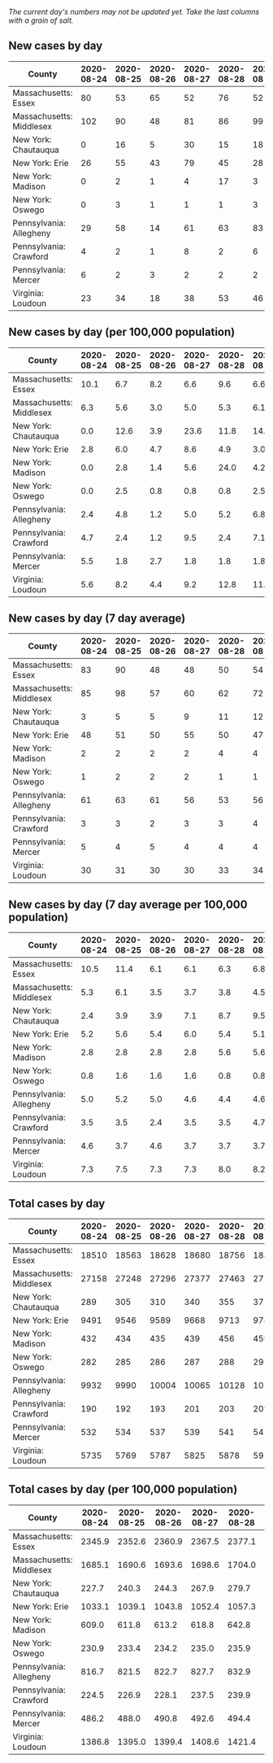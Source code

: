 _The current day's numbers may not be updated yet. Take the last columns with a grain of salt._
## New cases by day

| County | 2020-08-24 | 2020-08-25 | 2020-08-26 | 2020-08-27 | 2020-08-28 | 2020-08-29 | 2020-08-30 |
| --- | --- | --- | --- | --- | --- | --- | --- |
| Massachusetts: Essex | 80 | 53 | 65 | 52 | 76 | 52 | 27 |
| Massachusetts: Middlesex | 102 | 90 | 48 | 81 | 86 | 99 | 33 |
| New York: Chautauqua | 0 | 16 | 5 | 30 | 15 | 18 | 9 |
| New York: Erie | 26 | 55 | 43 | 79 | 45 | 28 | 66 |
| New York: Madison | 0 | 2 | 1 | 4 | 17 | 3 | 2 |
| New York: Oswego | 0 | 3 | 1 | 1 | 1 | 3 | 4 |
| Pennsylvania: Allegheny | 29 | 58 | 14 | 61 | 63 | 83 | 99 |
| Pennsylvania: Crawford | 4 | 2 | 1 | 8 | 2 | 6 | 5 |
| Pennsylvania: Mercer | 6 | 2 | 3 | 2 | 2 | 2 | 2 |
| Virginia: Loudoun | 23 | 34 | 18 | 38 | 53 | 46 | 21 |

## New cases by day (per 100,000 population)

| County | 2020-08-24 | 2020-08-25 | 2020-08-26 | 2020-08-27 | 2020-08-28 | 2020-08-29 | 2020-08-30 |
| --- | --- | --- | --- | --- | --- | --- | --- |
| Massachusetts: Essex | 10.1 | 6.7 | 8.2 | 6.6 | 9.6 | 6.6 | 3.4 |
| Massachusetts: Middlesex | 6.3 | 5.6 | 3.0 | 5.0 | 5.3 | 6.1 | 2.0 |
| New York: Chautauqua | 0.0 | 12.6 | 3.9 | 23.6 | 11.8 | 14.2 | 7.1 |
| New York: Erie | 2.8 | 6.0 | 4.7 | 8.6 | 4.9 | 3.0 | 7.2 |
| New York: Madison | 0.0 | 2.8 | 1.4 | 5.6 | 24.0 | 4.2 | 2.8 |
| New York: Oswego | 0.0 | 2.5 | 0.8 | 0.8 | 0.8 | 2.5 | 3.3 |
| Pennsylvania: Allegheny | 2.4 | 4.8 | 1.2 | 5.0 | 5.2 | 6.8 | 8.1 |
| Pennsylvania: Crawford | 4.7 | 2.4 | 1.2 | 9.5 | 2.4 | 7.1 | 5.9 |
| Pennsylvania: Mercer | 5.5 | 1.8 | 2.7 | 1.8 | 1.8 | 1.8 | 1.8 |
| Virginia: Loudoun | 5.6 | 8.2 | 4.4 | 9.2 | 12.8 | 11.1 | 5.1 |

## New cases by day (7 day average)

| County | 2020-08-24 | 2020-08-25 | 2020-08-26 | 2020-08-27 | 2020-08-28 | 2020-08-29 | 2020-08-30 |
| --- | --- | --- | --- | --- | --- | --- | --- |
| Massachusetts: Essex | 83 | 90 | 48 | 48 | 50 | 54 | 58 |
| Massachusetts: Middlesex | 85 | 98 | 57 | 60 | 62 | 72 | 77 |
| New York: Chautauqua | 3 | 5 | 5 | 9 | 11 | 12 | 13 |
| New York: Erie | 48 | 51 | 50 | 55 | 50 | 47 | 49 |
| New York: Madison | 2 | 2 | 2 | 2 | 4 | 4 | 4 |
| New York: Oswego | 1 | 2 | 2 | 2 | 1 | 1 | 2 |
| Pennsylvania: Allegheny | 61 | 63 | 61 | 56 | 53 | 56 | 58 |
| Pennsylvania: Crawford | 3 | 3 | 2 | 3 | 3 | 4 | 4 |
| Pennsylvania: Mercer | 5 | 4 | 5 | 4 | 4 | 4 | 3 |
| Virginia: Loudoun | 30 | 31 | 30 | 30 | 33 | 34 | 33 |

## New cases by day (7 day average per 100,000 population)

| County | 2020-08-24 | 2020-08-25 | 2020-08-26 | 2020-08-27 | 2020-08-28 | 2020-08-29 | 2020-08-30 |
| --- | --- | --- | --- | --- | --- | --- | --- |
| Massachusetts: Essex | 10.5 | 11.4 | 6.1 | 6.1 | 6.3 | 6.8 | 7.4 |
| Massachusetts: Middlesex | 5.3 | 6.1 | 3.5 | 3.7 | 3.8 | 4.5 | 4.8 |
| New York: Chautauqua | 2.4 | 3.9 | 3.9 | 7.1 | 8.7 | 9.5 | 10.2 |
| New York: Erie | 5.2 | 5.6 | 5.4 | 6.0 | 5.4 | 5.1 | 5.3 |
| New York: Madison | 2.8 | 2.8 | 2.8 | 2.8 | 5.6 | 5.6 | 5.6 |
| New York: Oswego | 0.8 | 1.6 | 1.6 | 1.6 | 0.8 | 0.8 | 1.6 |
| Pennsylvania: Allegheny | 5.0 | 5.2 | 5.0 | 4.6 | 4.4 | 4.6 | 4.8 |
| Pennsylvania: Crawford | 3.5 | 3.5 | 2.4 | 3.5 | 3.5 | 4.7 | 4.7 |
| Pennsylvania: Mercer | 4.6 | 3.7 | 4.6 | 3.7 | 3.7 | 3.7 | 2.7 |
| Virginia: Loudoun | 7.3 | 7.5 | 7.3 | 7.3 | 8.0 | 8.2 | 8.0 |

## Total cases by day

| County | 2020-08-24 | 2020-08-25 | 2020-08-26 | 2020-08-27 | 2020-08-28 | 2020-08-29 | 2020-08-30 |
| --- | --- | --- | --- | --- | --- | --- | --- |
| Massachusetts: Essex | 18510 | 18563 | 18628 | 18680 | 18756 | 18808 | 18835 |
| Massachusetts: Middlesex | 27158 | 27248 | 27296 | 27377 | 27463 | 27562 | 27595 |
| New York: Chautauqua | 289 | 305 | 310 | 340 | 355 | 373 | 382 |
| New York: Erie | 9491 | 9546 | 9589 | 9668 | 9713 | 9741 | 9807 |
| New York: Madison | 432 | 434 | 435 | 439 | 456 | 459 | 461 |
| New York: Oswego | 282 | 285 | 286 | 287 | 288 | 291 | 295 |
| Pennsylvania: Allegheny | 9932 | 9990 | 10004 | 10065 | 10128 | 10211 | 10310 |
| Pennsylvania: Crawford | 190 | 192 | 193 | 201 | 203 | 209 | 214 |
| Pennsylvania: Mercer | 532 | 534 | 537 | 539 | 541 | 543 | 545 |
| Virginia: Loudoun | 5735 | 5769 | 5787 | 5825 | 5878 | 5924 | 5945 |

## Total cases by day (per 100,000 population)

| County | 2020-08-24 | 2020-08-25 | 2020-08-26 | 2020-08-27 | 2020-08-28 | 2020-08-29 | 2020-08-30 |
| --- | --- | --- | --- | --- | --- | --- | --- |
| Massachusetts: Essex | 2345.9 | 2352.6 | 2360.9 | 2367.5 | 2377.1 | 2383.7 | 2387.1 |
| Massachusetts: Middlesex | 1685.1 | 1690.6 | 1693.6 | 1698.6 | 1704.0 | 1710.1 | 1712.2 |
| New York: Chautauqua | 227.7 | 240.3 | 244.3 | 267.9 | 279.7 | 293.9 | 301.0 |
| New York: Erie | 1033.1 | 1039.1 | 1043.8 | 1052.4 | 1057.3 | 1060.3 | 1067.5 |
| New York: Madison | 609.0 | 611.8 | 613.2 | 618.8 | 642.8 | 647.0 | 649.8 |
| New York: Oswego | 230.9 | 233.4 | 234.2 | 235.0 | 235.9 | 238.3 | 241.6 |
| Pennsylvania: Allegheny | 816.7 | 821.5 | 822.7 | 827.7 | 832.9 | 839.7 | 847.8 |
| Pennsylvania: Crawford | 224.5 | 226.9 | 228.1 | 237.5 | 239.9 | 247.0 | 252.9 |
| Pennsylvania: Mercer | 486.2 | 488.0 | 490.8 | 492.6 | 494.4 | 496.2 | 498.1 |
| Virginia: Loudoun | 1386.8 | 1395.0 | 1399.4 | 1408.6 | 1421.4 | 1432.5 | 1437.6 |
